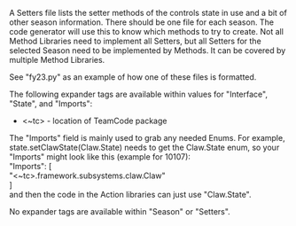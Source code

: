 A Setters file lists the setter methods of the controls state in use and a bit of other season information. There should be one file for each season.
The code generator will use this to know which methods to try to create. Not all Method Libraries need to implement all Setters, but all Setters for the selected Season need to be implemented by Methods. It can be covered by multiple Method Libraries.

See "fy23.py" as an example of how one of these files is formatted.

The following expander tags are available within values for "Interface", "State", and "Imports":
- <~tc> - location of TeamCode package

The "Imports" field is mainly used to grab any needed Enums. For example, state.setClawState(Claw.State) needs to get the Claw.State enum, so your "Imports" might look like this (example for 10107):  
"Imports": [  
    "<~tc>.framework.subsystems.claw.Claw"  
]  
and then the code in the Action libraries can just use "Claw.State".

No expander tags are available within "Season" or "Setters".